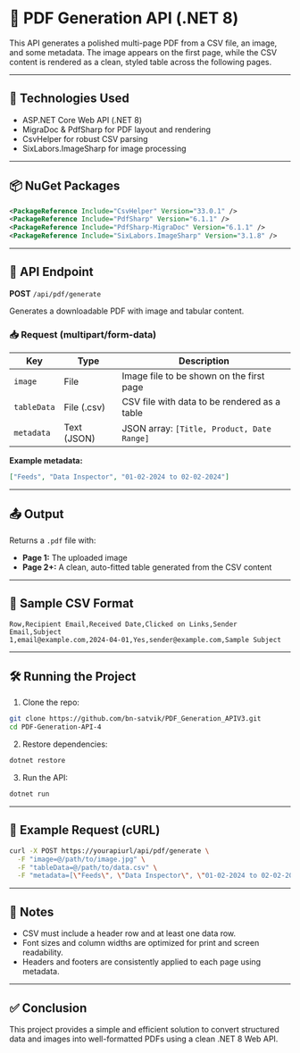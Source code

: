 
# 📄 PDF Generation API (.NET 8)

This API generates a polished multi-page PDF from a CSV file, an image, and some metadata. The image appears on the first page, while the CSV content is rendered as a clean, styled table across the following pages.

---

## 🔧 Technologies Used

- ASP.NET Core Web API (.NET 8)
- MigraDoc & PdfSharp for PDF layout and rendering
- CsvHelper for robust CSV parsing
- SixLabors.ImageSharp for image processing

---

## 📦 NuGet Packages

```xml
<PackageReference Include="CsvHelper" Version="33.0.1" />
<PackageReference Include="PdfSharp" Version="6.1.1" />
<PackageReference Include="PdfSharp-MigraDoc" Version="6.1.1" />
<PackageReference Include="SixLabors.ImageSharp" Version="3.1.8" />
````

---

## 🚀 API Endpoint

**POST** `/api/pdf/generate`

Generates a downloadable PDF with image and tabular content.

### 📥 Request (multipart/form-data)

| Key         | Type        | Description                                  |
| ----------- | ----------- | -------------------------------------------- |
| `image`     | File        | Image file to be shown on the first page     |
| `tableData` | File (.csv) | CSV file with data to be rendered as a table |
| `metadata`  | Text (JSON) | JSON array: `[Title, Product, Date Range]`   |

**Example metadata:**

```json
["Feeds", "Data Inspector", "01-02-2024 to 02-02-2024"]
```

---

## 📤 Output

Returns a `.pdf` file with:

* **Page 1:** The uploaded image
* **Page 2+:** A clean, auto-fitted table generated from the CSV content

---

## 📂 Sample CSV Format

```csv
Row,Recipient Email,Received Date,Clicked on Links,Sender Email,Subject
1,email@example.com,2024-04-01,Yes,sender@example.com,Sample Subject
```

---

## 🛠 Running the Project

1. Clone the repo:

```bash
git clone https://github.com/bn-satvik/PDF_Generation_APIV3.git
cd PDF-Generation-API-4
```

2. Restore dependencies:

```bash
dotnet restore
```

3. Run the API:

```bash
dotnet run
```

---

## 📌 Example Request (cURL)

```bash
curl -X POST https://yourapiurl/api/pdf/generate \
  -F "image=@/path/to/image.jpg" \
  -F "tableData=@/path/to/data.csv" \
  -F "metadata=[\"Feeds\", \"Data Inspector\", \"01-02-2024 to 02-02-2024\"]"
```

---

## 📝 Notes

* CSV must include a header row and at least one data row.
* Font sizes and column widths are optimized for print and screen readability.
* Headers and footers are consistently applied to each page using metadata.

---

## ✅ Conclusion

This project provides a simple and efficient solution to convert structured data and images into well-formatted PDFs using a clean .NET 8 Web API.


